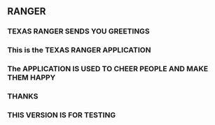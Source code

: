 ## RANGER 
### TEXAS RANGER SENDS YOU GREETINGS
### This is the TEXAS RANGER APPLICATION
### The APPLICATION IS USED TO CHEER PEOPLE AND MAKE THEM HAPPY
### THANKS 
### THIS VERSION IS FOR TESTING

